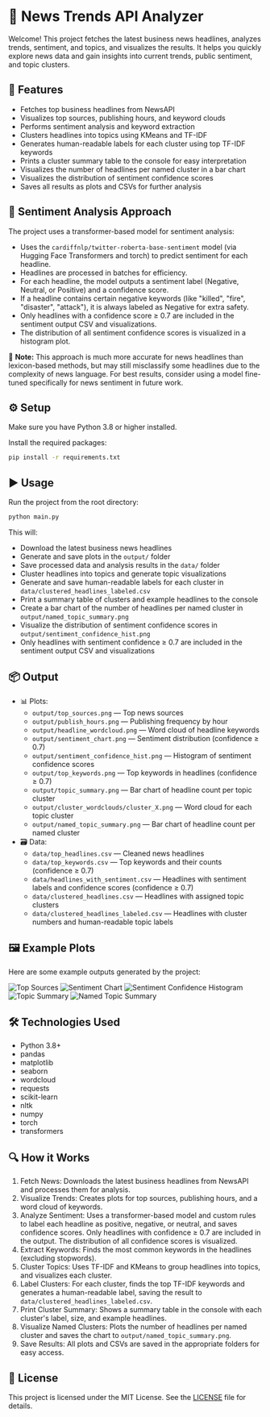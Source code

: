 # 📰 News Trends API Analyzer

Welcome! This project fetches the latest business news headlines, analyzes trends, sentiment, and topics, and visualizes the results. It helps you quickly explore news data and gain insights into current trends, public sentiment, and topic clusters.

## 🚀 Features
- Fetches top business headlines from NewsAPI
- Visualizes top sources, publishing hours, and keyword clouds
- Performs sentiment analysis and keyword extraction
- Clusters headlines into topics using KMeans and TF-IDF
- Generates human-readable labels for each cluster using top TF-IDF keywords
- Prints a cluster summary table to the console for easy interpretation
- Visualizes the number of headlines per named cluster in a bar chart
- Visualizes the distribution of sentiment confidence scores
- Saves all results as plots and CSVs for further analysis

## 🤖 Sentiment Analysis Approach
The project uses a transformer-based model for sentiment analysis:
- Uses the `cardiffnlp/twitter-roberta-base-sentiment` model (via Hugging Face Transformers and torch) to predict sentiment for each headline.
- Headlines are processed in batches for efficiency.
- For each headline, the model outputs a sentiment label (Negative, Neutral, or Positive) and a confidence score.
- If a headline contains certain negative keywords (like "killed", "fire", "disaster", "attack"), it is always labeled as Negative for extra safety.
- Only headlines with a confidence score ≥ 0.7 are included in the sentiment output CSV and visualizations.
- The distribution of all sentiment confidence scores is visualized in a histogram plot.

📝 **Note:** This approach is much more accurate for news headlines than lexicon-based methods, but may still misclassify some headlines due to the complexity of news language. For best results, consider using a model fine-tuned specifically for news sentiment in future work.

## ⚙️ Setup
Make sure you have Python 3.8 or higher installed.

Install the required packages:
```bash
pip install -r requirements.txt
```

## ▶️ Usage
Run the project from the root directory:
```bash
python main.py
```

This will:
- Download the latest business news headlines
- Generate and save plots in the `output/` folder
- Save processed data and analysis results in the `data/` folder
- Cluster headlines into topics and generate topic visualizations
- Generate and save human-readable labels for each cluster in `data/clustered_headlines_labeled.csv`
- Print a summary table of clusters and example headlines to the console
- Create a bar chart of the number of headlines per named cluster in `output/named_topic_summary.png`
- Visualize the distribution of sentiment confidence scores in `output/sentiment_confidence_hist.png`
- Only headlines with sentiment confidence ≥ 0.7 are included in the sentiment output CSV and visualizations

## 📦 Output
- 📊 Plots:
  - `output/top_sources.png` — Top news sources
  - `output/publish_hours.png` — Publishing frequency by hour
  - `output/headline_wordcloud.png` — Word cloud of headline keywords
  - `output/sentiment_chart.png` — Sentiment distribution (confidence ≥ 0.7)
  - `output/sentiment_confidence_hist.png` — Histogram of sentiment confidence scores
  - `output/top_keywords.png` — Top keywords in headlines (confidence ≥ 0.7)
  - `output/topic_summary.png` — Bar chart of headline count per topic cluster
  - `output/cluster_wordclouds/cluster_X.png` — Word cloud for each topic cluster
  - `output/named_topic_summary.png` — Bar chart of headline count per named cluster
- 🗃️ Data:
  - `data/top_headlines.csv` — Cleaned news headlines
  - `data/top_keywords.csv` — Top keywords and their counts (confidence ≥ 0.7)
  - `data/headlines_with_sentiment.csv` — Headlines with sentiment labels and confidence scores (confidence ≥ 0.7)
  - `data/clustered_headlines.csv` — Headlines with assigned topic clusters
  - `data/clustered_headlines_labeled.csv` — Headlines with cluster numbers and human-readable topic labels

## 🖼️ Example Plots
Here are some example outputs generated by the project:

![Top Sources](output/top_sources.png)
![Sentiment Chart](output/sentiment_chart.png)
![Sentiment Confidence Histogram](output/sentiment_confidence_hist.png)
![Topic Summary](output/topic_summary.png)
![Named Topic Summary](output/named_topic_summary.png)

## 🛠️ Technologies Used
- Python 3.8+
- pandas
- matplotlib
- seaborn
- wordcloud
- requests
- scikit-learn
- nltk
- numpy
- torch
- transformers

## 🔍 How it Works
1. Fetch News: Downloads the latest business headlines from NewsAPI and processes them for analysis.
2. Visualize Trends: Creates plots for top sources, publishing hours, and a word cloud of keywords.
3. Analyze Sentiment: Uses a transformer-based model and custom rules to label each headline as positive, negative, or neutral, and saves confidence scores. Only headlines with confidence ≥ 0.7 are included in the output. The distribution of all confidence scores is visualized.
4. Extract Keywords: Finds the most common keywords in the headlines (excluding stopwords).
5. Cluster Topics: Uses TF-IDF and KMeans to group headlines into topics, and visualizes each cluster.
6. Label Clusters: For each cluster, finds the top TF-IDF keywords and generates a human-readable label, saving the result to `data/clustered_headlines_labeled.csv`.
7. Print Cluster Summary: Shows a summary table in the console with each cluster's label, size, and example headlines.
8. Visualize Named Clusters: Plots the number of headlines per named cluster and saves the chart to `output/named_topic_summary.png`.
9. Save Results: All plots and CSVs are saved in the appropriate folders for easy access.

## 📄 License
This project is licensed under the MIT License. See the [LICENSE](LICENSE) file for details.
